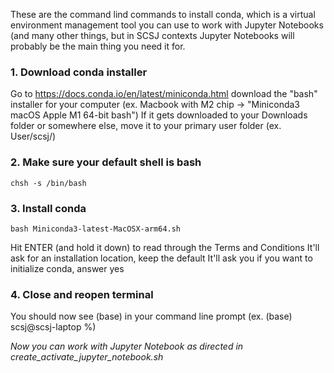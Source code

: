 These are the command lind commands to install conda, which is a virtual environment management tool you can use to work with Jupyter Notebooks
(and many other things, but in SCSJ contexts Jupyter Notebooks will probably be the main thing you need it for.

### 1. Download conda installer
Go to https://docs.conda.io/en/latest/miniconda.html download the "bash" installer for your computer (ex. Macbook with M2 chip -> "Miniconda3 macOS Apple M1 64-bit bash")
If it gets downloaded to your Downloads folder or somewhere else, move it to your primary user folder (ex. User/scsj/)

### 2. Make sure your default shell is bash
```
chsh -s /bin/bash
```
### 3. Install conda
```
bash Miniconda3-latest-MacOSX-arm64.sh
```
Hit ENTER (and hold it down) to read through the Terms and Conditions
It'll ask for an installation location, keep the default
It'll ask you if you want to initialize conda, answer yes

### 4. Close and reopen terminal
You should now see (base) in your command line prompt 
(ex. (base) scsj@scsj-laptop %)

_Now you can work with Jupyter Notebook as directed in create_activate_jupyter_notebook.sh_
